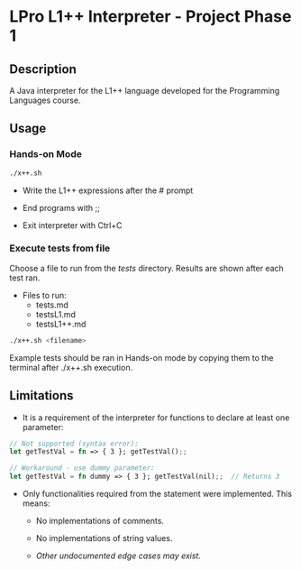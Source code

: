 
# LPro L1++ Interpreter - Project Phase 1

## Description

A Java interpreter for the L1++ language developed for the Programming Languages course.

## Usage

### Hands-on Mode

```bash
./x++.sh
```

- Write the L1++ expressions after the # prompt

- End programs with ;;

- Exit interpreter with Ctrl+C

### Execute tests from file

Choose a file to run from the *tests* directory. Results are shown after each test ran.

- Files to run:
  - tests.md
  - testsL1.md
  - testsL1++.md

```bash
./x++.sh <filename>
```

Example tests should be ran in Hands-on mode by copying them to the terminal after ./x++.sh execution.

## Limitations

- It is a requirement of the interpreter for functions to declare at least one parameter:

```rust
// Not supported (syntax error):
let getTestVal = fn => { 3 }; getTestVal();;

// Workaround - use dummy parameter:
let getTestVal = fn dummy => { 3 }; getTestVal(nil);;  // Returns 3
```

- Only functionalities required from the statement were implemented. This means:

  - No implementations of comments.

  - No implementations of string values.

  - *Other undocumented edge cases may exist.*
